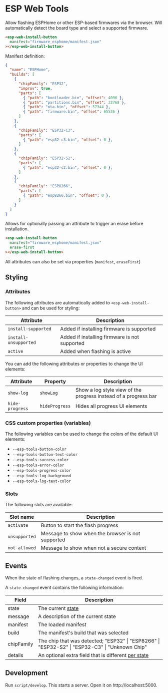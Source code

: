 # ESP Web Tools

Allow flashing ESPHome or other ESP-based firmwares via the browser. Will automatically detect the board type and select a supported firmware.

```html
<esp-web-install-button
  manifest="firmware_esphome/manifest.json"
></esp-web-install-button>
```

Manifest definition:

```json
{
  "name": "ESPHome",
  "builds": [
    {
      "chipFamily": "ESP32",
      "improv": true,
      "parts": [
        { "path": "bootloader.bin", "offset": 4096 },
        { "path": "partitions.bin", "offset": 32768 },
        { "path": "ota.bin", "offset": 57344 },
        { "path": "firmware.bin", "offset": 65536 }
      ]
    },
    {
      "chipFamily": "ESP32-C3",
      "parts": [
        { "path": "esp32-c3.bin", "offset": 0 },
      ]
    },
    {
      "chipFamily": "ESP32-S2",
      "parts": [
        { "path": "esp32-s2.bin", "offset": 0 },
      ]
    },
    {
      "chipFamily": "ESP8266",
      "parts": [
        { "path": "esp8266.bin", "offset": 0 },
      ]
    }
  ]
}
```

Allows for optionally passing an attribute to trigger an erase before installation.

```html
<esp-web-install-button
  manifest="firmware_esphome/manifest.json"
  erase-first
></esp-web-install-button>
```

All attributes can also be set via properties (`manifest`, `eraseFirst`)

## Styling

### Attributes

The following attributes are automatically added to `<esp-web-install-button>` and can be used for styling:

| Attribute | Description |
| -- | -- |
| `install-supported` | Added if installing firmware is supported
| `install-unsupported` | Added if installing firmware is not supported
| `active` | Added when flashing is active

You can add the following attributes or properties to change the UI elements:

| Attribute | Property | Description |
| -- | -- | -- |
| `show-log` | `showLog` | Show a log style view of the progress instead of a progress bar
| `hide-progress` | `hideProgress` | Hides all progress UI elements

### CSS custom properties (variables)

The following variables can be used to change the colors of the default UI elements:

- `--esp-tools-button-color`
- `--esp-tools-button-text-color`
- `--esp-tools-success-color`
- `--esp-tools-error-color`
- `--esp-tools-progress-color`
- `--esp-tools-log-background`
- `--esp-tools-log-text-color`

### Slots

The following slots are available:

| Slot name | Description |
| -- | -- |
| `activate` | Button to start the flash progress
| `unsupported` | Message to show when the browser is not supported
| `not-allowed` | Message to show when not a secure context

## Events

When the state of flashing changes, a `state-changed` event is fired.

A `state-changed` event contains the following information:

Field | Description
-- | --
state | The current [state](https://github.com/esphome/esp-web-tools/blob/main/src/const.ts)
message | A description of the current state
manifest | The loaded manifest
build | The manifest's build that was selected
chipFamily | The chip that was detected;&nbsp;"ESP32" \| "ESP8266" \| "ESP32-S2" \| "ESP32-C3" \| "Unknown Chip"
details | An optional extra field that is different [per state](https://github.com/esphome/esp-web-tools/blob/main/src/const.ts)

## Development

Run `script/develop`. This starts a server. Open it on http://localhost:5000.
